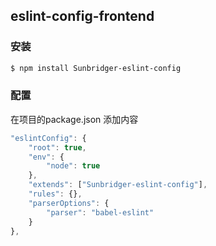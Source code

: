## eslint-config-frontend

### 安装

```bash
$ npm install Sunbridger-eslint-config
```

### 配置

在项目的package.json 添加内容

```javascript
"eslintConfig": {
    "root": true,
    "env": {
        "node": true
    },
    "extends": ["Sunbridger-eslint-config"],
    "rules": {},
    "parserOptions": {
        "parser": "babel-eslint"
    }
},
```
